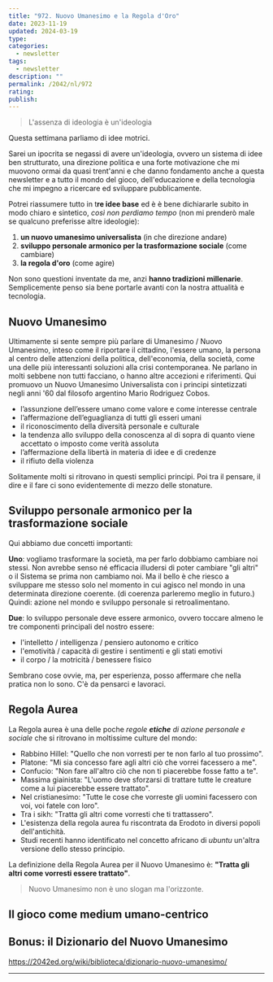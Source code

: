 ```yaml
---
title: "972. Nuovo Umanesimo e la Regola d'Oro"
date: 2023-11-19
updated: 2024-03-19
type: 
categories:
  - newsletter
tags:
  - newsletter
description: ""
permalink: /2042/nl/972
rating: 
publish:
---
```

<!-- more -->
> L'assenza di ideologia è un'ideologia

Questa settimana parliamo di idee motrici.

Sarei un ipocrita se negassi di avere un'ideologia, ovvero un sistema di idee ben strutturato, una direzione politica e una forte motivazione che mi muovono ormai da quasi trent'anni e che danno fondamento anche a questa newsletter e a tutto il mondo del gioco, dell'educazione e della tecnologia che mi impegno a ricercare ed sviluppare pubblicamente.

Potrei riassumere tutto in t**re idee base** ed è è bene dichiararle subito in modo chiaro e sintetico, *così non perdiamo tempo* (non mi prenderò male se qualcuno preferisse altre ideologie):

1. **un nuovo umanesimo universalista** (in che direzione andare)
2. **sviluppo personale armonico per la trasformazione sociale** (come cambiare)
3. **la regola d'oro** (come agire)

Non sono questioni inventate da me, anzi **hanno tradizioni millenarie**. Semplicemente penso sia bene portarle avanti con la nostra attualità e tecnologia.
## Nuovo Umanesimo

Ultimamente si sente sempre più parlare di Umanesimo / Nuovo Umanesimo, inteso come il riportare il cittadino, l'essere umano, la persona al centro delle attenzioni della politica, dell'economia, della società, come una delle più interessanti soluzioni alla crisi contemporanea. Ne parlano in molti sebbene non tutti facciano, o hanno altre accezioni e riferimenti.
Qui promuovo un Nuovo Umanesimo Universalista con i principi sintetizzati negli anni '60 dal filosofo argentino Mario Rodriguez Cobos.

- l’assunzione dell’essere umano come valore e come interesse centrale
- l’affermazione dell’eguaglianza di tutti gli esseri umani
- il riconoscimento della diversità personale e culturale
- la tendenza allo sviluppo della conoscenza al di sopra di quanto viene accettato o imposto come verità assoluta
- l’affermazione della libertà in materia di idee e di credenze
- il rifiuto della violenza

Solitamente molti si ritrovano in questi semplici principi. Poi tra il pensare, il dire e il fare ci sono evidentemente di mezzo delle stonature.
## Sviluppo personale armonico per la trasformazione sociale

Qui abbiamo due concetti importanti:

**Uno**: vogliamo trasformare la società, ma per farlo dobbiamo cambiare noi stessi.
Non avrebbe senso né efficacia illudersi di poter cambiare "gli altri" o il Sistema se prima non cambiamo noi. Ma il bello è che riesco a sviluppare me stesso solo nel momento in cui agisco nel mondo in una determinata direzione coerente. (di coerenza parleremo meglio in futuro.)
Quindi: azione nel mondo e sviluppo personale si retroalimentano.

**Due**: lo sviluppo personale deve essere armonico, ovvero toccare almeno le tre componenti principali del nostro essere: 
- l'intelletto / intelligenza / pensiero autonomo e critico
- l'emotività / capacità di gestire i sentimenti e gli stati emotivi
- il corpo / la motricità / benessere fisico



Sembrano cose ovvie, ma, per esperienza, posso affermare che nella pratica non lo sono. C'è da pensarci e lavoraci.

## Regola Aurea

La Regola aurea è una delle poche _regole **etiche** di azione personale e sociale_ che si ritrovano in moltissime culture del mondo:

- Rabbino Hillel: "Quello che non vorresti per te non farlo al tuo prossimo".
- Platone: "Mi sia concesso fare agli altri ciò che vorrei facessero a me".
- Confucio: "Non fare all'altro ciò che non ti piacerebbe fosse fatto a te".
- Massima giainista: "L'uomo deve sforzarsi di trattare tutte le creature come a lui piacerebbe essere trattato".
- Nel cristianesimo: "Tutte le cose che vorreste gli uomini facessero con voi, voi fatele con loro".
- Tra i sikh: "Tratta gli altri come vorresti che ti trattassero".
- L'esistenza della regola aurea fu riscontrata da Erodoto in diversi popoli dell'antichità.
- Studi recenti hanno identificato nel concetto africano di _ubuntu_ un'altra versione dello stesso principio. 

La definizione della Regola Aurea per il Nuovo Umanesimo è: **"Tratta gli altri come vorresti essere trattato"**.

> Nuovo Umanesimo non è uno slogan ma l'orizzonte.


## Il gioco come medium umano-centrico


## Bonus: il Dizionario del Nuovo Umanesimo
https://2042ed.org/wiki/biblioteca/dizionario-nuovo-umanesimo/

---
